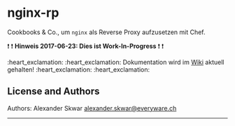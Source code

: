 nginx-rp
========

Cookbooks & Co., um `nginx` als Reverse Proxy aufzusetzen mit Chef.

:exclamation: :exclamation: **Hinweis 2017-06-23: Dies ist Work-In-Progress** :exclamation: :exclamation:

:heart_exclamation: :heart_exclamation: Dokumentation wird im [Wiki][wiki] aktuell gehalten! :heart_exclamation: :heart_exclamation:

License and Authors
-------------------
Authors: Alexander Skwar <alexander.skwar@everyware.ch>

---

[//]: Links

[wiki]: https://gitlab.unixsrv.everyware.zone/unix-intern/nginx-rp/wikis

